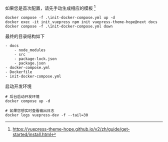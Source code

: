 如果您是首次配置，请先手动生成相应的模板 [^1]

```shell
docker compose -f .\init-docker-compose.yml up -d
docker exec -it init_vuepress npm init vuepress-theme-hope@next docs
docker compose -f .\init-docker-compose.yml down
```

最终的目录结构如下

```
- docs
	- node_modules
	- src
	- package-lock.json
	- package.json
- docker-compose.yml
- Dockerfile
- init-docker-compose.yml
```

启动开发环境

```shell
# 后台启动开发环境
docker compose up -d

# 如果您想实时查看输出日志
docker logs vuepress-dev -f --tail=30
```

[^1]: https://vuepress-theme-hope.github.io/v2/zh/guide/get-started/install.html